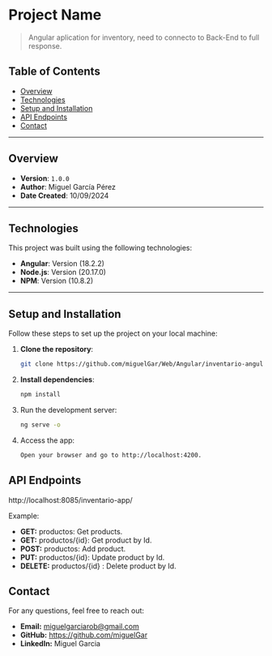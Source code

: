 # Project Name

> Angular aplication for inventory, need to connecto to Back-End to full response.

## Table of Contents

- [Overview](#overview)
- [Technologies](#technologies)
- [Setup and Installation](#setup-and-installation)
- [API Endpoints](#api-endpoints) 
- [Contact](#contact)

---

## Overview

- **Version**: `1.0.0`
- **Author**: Miguel García Pérez
- **Date Created**: 10/09/2024

---

## Technologies

This project was built using the following technologies:

- **Angular**: Version (18.2.2)
- **Node.js**: Version (20.17.0)
- **NPM**: Version (10.8.2)


---

## Setup and Installation

Follow these steps to set up the project on your local machine:

1. **Clone the repository**:

   ```bash
   git clone https://github.com/miguelGar/Web/Angular/inventario-angular

2. **Install dependencies**:
   
    ```bash
   npm install
4. Run the development server:
    ```bash
   ng serve -o
6. Access the app:
   ```bash
   Open your browser and go to http://localhost:4200.

## API Endpoints

 
http://localhost:8085/inventario-app/

Example:
- **GET:** productos: Get products.
- **GET:** productos/{id}: Get product by Id.
- **POST:** productos: Add product.
- **PUT:** productos/{id}: Update product by Id.
- **DELETE:** productos/{id} : Delete product by Id.

## Contact

For any questions, feel free to reach out:

- **Email:** miguelgarciarob@gmail.com
- **GitHub:** https://github.com/miguelGar
- **LinkedIn:** Miguel Garcia
